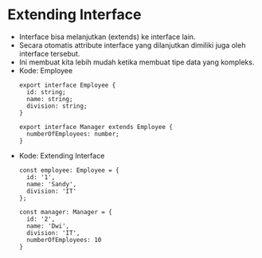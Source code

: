 # Extending Interface
* Interface bisa melanjutkan (extends) ke interface lain.
* Secara otomatis attribute interface yang dilanjutkan dimiliki juga oleh interface tersebut.
* Ini membuat kita lebih mudah ketika membuat tipe data yang kompleks.
* Kode: Employee
  ```TSX
  export interface Employee {
    id: string;
    name: string;
    division: string;
  }

  export interface Manager extends Employee {
    numberOfEmployees: number;
  }
  ```
* Kode: Extending Interface
  ```TSX
  const employee: Employee = {
    id: '1',
    name: 'Sandy',
    division: 'IT'
  };

  const manager: Manager = {
    id: '2',
    name: 'Dwi',
    division: 'IT',
    numberOfEmployees: 10
  }
  ```